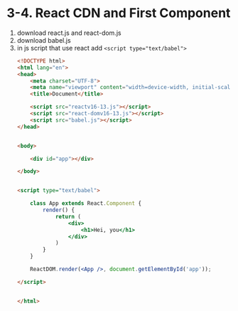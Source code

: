 # 3-4. React CDN and First Component
1. download react.js and react-dom.js 
2. download babel.js
3. in js script that use react add `<script type="text/babel">`
    ```html
    <!DOCTYPE html>
    <html lang="en">
    <head>
        <meta charset="UTF-8">
        <meta name="viewport" content="width=device-width, initial-scale=1.0">
        <title>Document</title>

        <script src="reactv16-13.js"></script>
        <script src="react-domv16-13.js"></script>
        <script src="babel.js"></script>
    </head>


    <body>

        <div id="app"></div>

    </body>


    <script type="text/babel">

        class App extends React.Component {
            render() {
                return (
                    <div>
                        <h1>Hei, you</h1>
                    </div>
                )
            }
        }

        ReactDOM.render(<App />, document.getElementById('app'));

    </script>


    </html>
    ```
